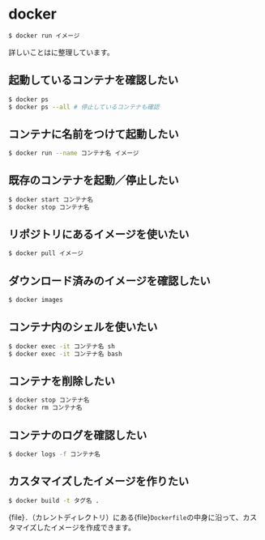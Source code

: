 # docker

```bash
$ docker run イメージ
```

詳しいことは[](../docker/docker-usage.md)に整理しています。

## 起動しているコンテナを確認したい

```bash
$ docker ps
$ docker ps --all # 停止しているコンテナも確認
```

## コンテナに名前をつけて起動したい

```bash
$ docker run --name コンテナ名 イメージ
```

## 既存のコンテナを起動／停止したい

```bash
$ docker start コンテナ名
$ docker stop コンテナ名
```

## リポジトリにあるイメージを使いたい

```bash
$ docker pull イメージ
```

## ダウンロード済みのイメージを確認したい

```bash
$ docker images
```

## コンテナ内のシェルを使いたい

```bash
$ docker exec -it コンテナ名 sh
$ docker exec -it コンテナ名 bash
```

## コンテナを削除したい

```bash
$ docker stop コンテナ名
$ docker rm コンテナ名
```

## コンテナのログを確認したい

```bash
$ docker logs -f コンテナ名
```

## カスタマイズしたイメージを作りたい

```bash
$ docker build -t タグ名 .
```

{file}`.`（カレントディレクトリ）にある{file}`Dockerfile`の中身に沿って、カスタマイズしたイメージを作成できます。
